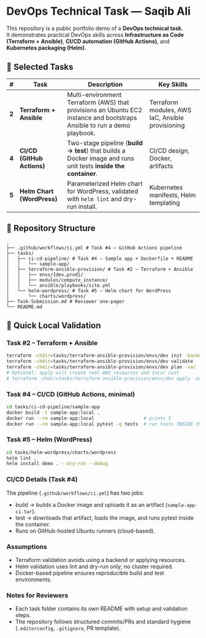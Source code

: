 # DevOps Technical Task — Saqib Ali

This repository is a public portfolio demo of a **DevOps technical task**.  
It demonstrates practical DevOps skills across **Infrastructure as Code (Terraform + Ansible)**, **CI/CD automation (GitHub Actions)**, and **Kubernetes packaging (Helm)**.

<!-- CI badge example: replace <owner>/<repo> after you push public -->
<!-- ![CI](https://github.com/<owner>/<repo>/actions/workflows/ci.yml/badge.svg) -->

## 🚀 Selected Tasks

| # | Task | Description | Key Skills |
|---|------|-------------|-----------|
| **2** | **Terraform + Ansible** | Multi-environment Terraform (AWS) that provisions an Ubuntu EC2 instance and bootstraps Ansible to run a demo playbook. | Terraform modules, AWS IaC, Ansible provisioning |
| **4** | **CI/CD (GitHub Actions)** | Two-stage pipeline (**build → test**) that builds a Docker image and runs unit tests **inside the container**. | CI/CD design, Docker, artifacts |
| **5** | **Helm Chart (WordPress)** | Parameterized Helm chart for WordPress, validated with `helm lint` and dry-run install. | Kubernetes manifests, Helm templating |

## 🧩 Repository Structure
```text
.
├── .github/workflows/ci.yml # Task #4 — GitHub Actions pipeline
├── tasks/
│   ├── ci-cd-pipeline/ # Task #4 — Sample app + Dockerfile + README
│   │   └── sample-app/
│   ├── terraform-ansible-provision/ # Task #2 — Terraform + Ansible
│   │   ├── envs/{dev,prod}/
│   │   ├── modules/compute_instance/
│   │   └── ansible/playbooks/site.yml
│   └── helm-wordpress/ # Task #5 — Helm chart for WordPress
│       └── charts/wordpress/
├── Task-Submission.md # Reviewer one-pager
└── README.md
```

## 🧪 Quick Local Validation

### Task #2 – Terraform + Ansible
```bash
terraform -chdir=tasks/terraform-ansible-provision/envs/dev init -backend=false
terraform -chdir=tasks/terraform-ansible-provision/envs/dev validate
terraform -chdir=tasks/terraform-ansible-provision/envs/dev plan -var 'aws_profile=default' -var 'public_key=$(cat ~/.ssh/id_rsa.pub)'
# Optional: apply will create real AWS resources and incur cost
# terraform -chdir=tasks/terraform-ansible-provision/envs/dev apply -auto-approve -var 'aws_profile=default' -var 'public_key=$(cat ~/.ssh/id_rsa.pub)'
```

### Task #4 – CI/CD (GitHub Actions, minimal)
```bash
cd tasks/ci-cd-pipeline/sample-app
docker build -t sample-app:local .
docker run --rm sample-app:local                  # prints 5
docker run --rm sample-app:local pytest -q tests  # run tests INSIDE the container (matches CI)
```

### Task #5 – Helm (WordPress)
```bash
cd tasks/helm-wordpress/charts/wordpress
helm lint .
helm install demo . --dry-run --debug
```

### CI/CD Details (Task #4)
The pipeline (`.github/workflows/ci.yml`) has two jobs:
- build → builds a Docker image and uploads it as an artifact (`sample-app-ci.tar`).
- test → downloads that artifact, loads the image, and runs pytest inside the container.
- Runs on GitHub-hosted Ubuntu runners (cloud-based).
 
### Assumptions
- Terraform validation avoids using a backend or applying resources.
- Helm validation uses lint and dry-run only; no cluster required.
- Docker-based pipeline ensures reproducible build and test environments.
 
### Notes for Reviewers
- Each task folder contains its own README with setup and validation steps.
- The repository follows structured commits/PRs and standard hygiene (`.editorconfig`, `.gitignore`, PR template).
